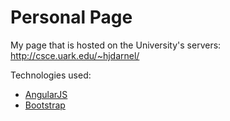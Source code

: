 # Personal Page
My page that is hosted on the University's servers: http://csce.uark.edu/~hjdarnel/

Technologies used:
 * [AngularJS](https://github.com/angular/angular.js)
 * [Bootstrap](https://github.com/twbs/bootstrap/)
